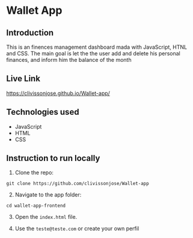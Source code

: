 # Wallet App

## Introduction

This is an finences management dashboard mada with JavaScript, HTNL and CSS. The main goal is let the the user
add and delete his personal finances, and inform him the balance of the month

## Live Link
 https://clivissonjose.github.io/Wallet-app/

 ## Technologies used

 - JavaScript
 - HTML
 - CSS

 ## Instruction to run locally

 1. Clone the repo: 

 ```
 git clone https://github.com/clivissonjose/Wallet-app
 
 ```
 2. Navigate to the app folder: 
 ```
cd wallet-app-frontend
 ```
 3. Open the `index.html` file.

 4. Use the `teste@teste.com` or create your own perfil